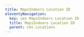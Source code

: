 ```yaml
---
title: MapsIndoors Location ID
eleventyNavigation:
  key: cms MapsIndoors Location ID
  title: MapsIndoors Location ID
  parent: cms Locations
---
```

